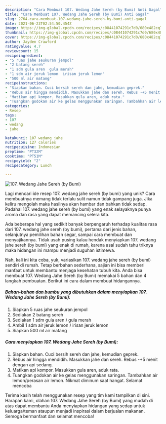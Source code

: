```yaml
---
description: "Cara Membuat 107. Wedang Jahe Sereh (by Bumi) Anti Gagal"
title: "Cara Membuat 107. Wedang Jahe Sereh (by Bumi) Anti Gagal"
slug: 2764-cara-membuat-107-wedang-jahe-sereh-by-bumi-anti-gagal
date: 2021-06-23T02:54:50.454Z
image: https://img-global.cpcdn.com/recipes/c08441074291c7d0/680x482cq70/107-wedang-jahe-sereh-by-bumi-foto-resep-utama.jpg
thumbnail: https://img-global.cpcdn.com/recipes/c08441074291c7d0/680x482cq70/107-wedang-jahe-sereh-by-bumi-foto-resep-utama.jpg
cover: https://img-global.cpcdn.com/recipes/c08441074291c7d0/680x482cq70/107-wedang-jahe-sereh-by-bumi-foto-resep-utama.jpg
author: Jayden Crawford
ratingvalue: 4.7
reviewcount: 15
recipeingredient:
- "5 ruas jahe seukuran jempol"
- "2 batang sereh"
- "1 sdm gula aren  gula merah"
- "1 sdm air jeruk lemon  irisan jeruk lemon"
- "500 ml air matang"
recipeinstructions:
- "Siapkan bahan. Cuci bersih sereh dan jahe, kemudian geprek."
- "Rebus air hingga mendidih. Masukkan jahe dan sereh. Rebus -+5 menit dengan api sedang."
- "Matikan api kompor. Masukkan gula aren, aduk rata."
- "Tuangkan godokan air ke gelas menggunakan saringan. Tambahkan air lemon/perasan air lemon. Nikmat diminum saat hangat. Selamat mencoba"
categories:
- Resep
tags:
- 107
- wedang
- jahe

katakunci: 107 wedang jahe 
nutrition: 127 calories
recipecuisine: Indonesian
preptime: "PT32M"
cooktime: "PT51M"
recipeyield: "2"
recipecategory: Lunch

---
```



![107. Wedang Jahe Sereh (by Bumi)](https://img-global.cpcdn.com/recipes/c08441074291c7d0/680x482cq70/107-wedang-jahe-sereh-by-bumi-foto-resep-utama.jpg)

Lagi mencari ide resep 107. wedang jahe sereh (by bumi) yang unik? Cara membuatnya memang tidak terlalu sulit namun tidak gampang juga. Jika keliru mengolah maka hasilnya akan hambar dan bahkan tidak sedap. Padahal 107. wedang jahe sereh (by bumi) yang enak selayaknya punya aroma dan rasa yang dapat memancing selera kita.

Ada beberapa hal yang sedikit banyak berpengaruh terhadap kualitas rasa dari 107. wedang jahe sereh (by bumi), pertama dari jenis bahan, selanjutnya pemilihan bahan segar, sampai cara membuat dan menyajikannya. Tidak usah pusing kalau hendak menyiapkan 107. wedang jahe sereh (by bumi) yang enak di rumah, karena asal sudah tahu triknya maka hidangan ini mampu menjadi suguhan istimewa.




Nah, kali ini kita coba, yuk, variasikan 107. wedang jahe sereh (by bumi) sendiri di rumah. Tetap berbahan sederhana, sajian ini bisa memberi manfaat untuk membantu menjaga kesehatan tubuh kita. Anda bisa membuat 107. Wedang Jahe Sereh (by Bumi) memakai 5 bahan dan 4 langkah pembuatan. Berikut ini cara dalam membuat hidangannya.

<!--inarticleads1-->

##### Bahan-bahan dan bumbu yang dibutuhkan dalam menyiapkan 107. Wedang Jahe Sereh (by Bumi):

1. Siapkan 5 ruas jahe seukuran jempol
1. Sediakan 2 batang sereh
1. Sediakan 1 sdm gula aren / gula merah
1. Ambil 1 sdm air jeruk lemon / irisan jeruk lemon
1. Siapkan 500 ml air matang




<!--inarticleads2-->

##### Cara menyiapkan 107. Wedang Jahe Sereh (by Bumi):

1. Siapkan bahan. Cuci bersih sereh dan jahe, kemudian geprek.
1. Rebus air hingga mendidih. Masukkan jahe dan sereh. Rebus -+5 menit dengan api sedang.
1. Matikan api kompor. Masukkan gula aren, aduk rata.
1. Tuangkan godokan air ke gelas menggunakan saringan. Tambahkan air lemon/perasan air lemon. Nikmat diminum saat hangat. Selamat mencoba




Terima kasih telah menggunakan resep yang tim kami tampilkan di sini. Harapan kami, olahan 107. Wedang Jahe Sereh (by Bumi) yang mudah di atas dapat membantu Anda menyiapkan hidangan yang sedap untuk keluarga/teman ataupun menjadi inspirasi dalam berjualan makanan. Semoga bermanfaat dan selamat mencoba!
